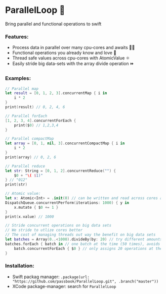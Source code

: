 # ParallelLoop 💞

Bring parallel and functional operations to swift

### Features:
- Process data in parallel over many cpu-cores and awaits 👯‍♂️
- Functional operations you already know and love 💜
- Thread safe values across cpu-cores with AtomicValue ⚛️
- Easily stride big data-sets with the array divide operation ⏩

### Examples:
```swift
// Parallel map
let result = [0, 1, 2, 3].concurrentMap { i in
	i * 2
}
print(result) // 0, 2, 4, 6

// Parallel forEach
[1, 2, 3, 4].concurrentForEach {
	print($0) // 1,2,3,4
}

// Parallel compactMap
let array = [0, 1, nil, 3].concurrentCompactMap { i in
	i * 2
}
print(array) // 0, 2, 6

// Parallel reduce
let str: String = [0, 1, 2].concurrentReduce("") {
	$0 + "\( $1)"
} // "012"
print(str)

// Atomic value:
let x: Atomic<Int> = .init(0) // can be written and read across cores and threads
DispatchQueue.concurrentPerform(iterations: 1000) { y in
	x.mutate { $0 += 1 }
}
print(x.value) // 1000

// Stride concurrent operations on big data sets
// We stride to utlize cores better
// The cost of managing threads out way the benefit on big data sets
let batches = Array(0..<1000).divideBy(by: 20) // try different amounts
batches.forEach { batch in // one batch at the time (50 times), avoids cpu admin overhead
	batch.concurrentForEach { $0 } // only assigns 20 operations at the time
}
```

### Installation:
- Swift packag manager: `.package(url: "https://github.com/passbook/ParallelLoop.git", .branch("master"))`
- XCode package-manager: search for `ParallelLoop`
